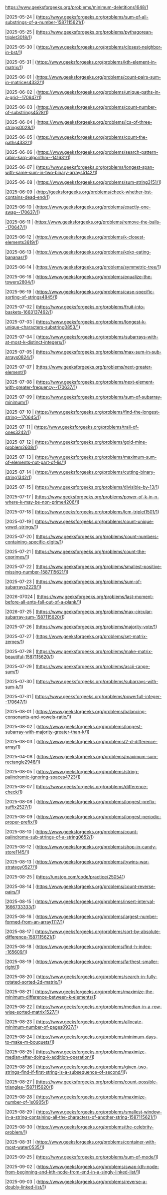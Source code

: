 https://www.geeksforgeeks.org/problems/minimum-deletitions1648/1

|2025-05-24 | (https://www.geeksforgeeks.org/problems/sum-of-all-substrings-of-a-number-1587115621/1)

|2025-05-25 | (https://www.geeksforgeeks.org/problems/pythagorean-triplet3018/1)

|2025-05-30 | (https://www.geeksforgeeks.org/problems/closest-neighbor-in-bst/1)

|2025-05-31 | (https://www.geeksforgeeks.org/problems/kth-element-in-matrix/1)

|2025-06-01 | (https://www.geeksforgeeks.org/problems/count-pairs-sum-in-matrices4332/1)

|2025-06-02 | (https://www.geeksforgeeks.org/problems/unique-paths-in-a-grid--170647/1)

|2025-06-03 | (https://www.geeksforgeeks.org/problems/count-number-of-substrings4528/1)

|2025-06-04 | (https://www.geeksforgeeks.org/problems/lcs-of-three-strings0028/1)

|2025-06-05 | (https://www.geeksforgeeks.org/problems/count-the-paths4332/1)

|2025-06-06 | (https://www.geeksforgeeks.org/problems/search-pattern-rabin-karp-algorithm--141631/1)

|2025-06-07 | (https://www.geeksforgeeks.org/problems/longest-span-with-same-sum-in-two-binary-arrays5142/1)

|2025-06-08 | (https://www.geeksforgeeks.org/problems/sum-string3151/1)

|2025-06-09 | (http://geeksforgeeks.org/problems/check-whether-bst-contains-dead-end/1)

|2025-06-10 | (https://www.geeksforgeeks.org/problems/exactly-one-swap--170637/1)

|2025-06-11 | (https://www.geeksforgeeks.org/problems/remove-the-balls--170647/1)

|2025-06-12 | (https://www.geeksforgeeks.org/problems/k-closest-elements3619/1)

|2025-06-13 | (https://www.geeksforgeeks.org/problems/koko-eating-bananas/1)

|2025-06-14 | (https://www.geeksforgeeks.org/problems/symmetric-tree/1)

|2025-06-16 | (https://www.geeksforgeeks.org/problems/equalize-the-towers2804/1)

|2025-96-19 | (https://www.geeksforgeeks.org/problems/case-specific-sorting-of-strings4845/1)

|2025-07-02 | (https://www.geeksforgeeks.org/problems/fruit-into-baskets-1663137462/1)

|2025-07-03 | (https://www.geeksforgeeks.org/problems/longest-k-unique-characters-substring0853/1)

|2025-07-04 | (https://www.geeksforgeeks.org/problems/subarrays-with-at-most-k-distinct-integers/1)

|2025-07-05 | (https://www.geeksforgeeks.org/problems/max-sum-in-sub-arrays0824/1)

|2025-07-07 | (https://www.geeksforgeeks.org/problems/next-greater-element/1)

|2025-07-08 | (https://www.geeksforgeeks.org/problems/next-element-with-greater-frequency--170637/1)

|2025-07-09 | (https://www.geeksforgeeks.org/problems/sum-of-subarray-minimum/1)

|2025-07-10 | (https://www.geeksforgeeks.org/problems/find-the-longest-string--170645/1)

|2025-07-11 | (https://www.geeksforgeeks.org/problems/trail-of-ones3242/1)

|2025-07-12 | (https://www.geeksforgeeks.org/problems/gold-mine-problem2608/1)

|2025-07-13 | (https://www.geeksforgeeks.org/problems/maximum-sum-of-elements-not-part-of-lis/1)

|2025-07-14 | (https://www.geeksforgeeks.org/problems/cutting-binary-string1342/1)

|2025-07-15  | (https://www.geeksforgeeks.org/problems/divisible-by-13/1)

|2025-07-17 | (https://www.geeksforgeeks.org/problems/power-of-k-in-n-where-k-may-be-non-prime4206/1)

|2025-07-18 | (https://www.geeksforgeeks.org/problems/lcm-triplet1501/1)

|2025-07-19 | (https://www.geeksforgeeks.org/problems/count-unique-vowel-strings/1)

|2025-07-20 | (https://www.geeksforgeeks.org/problems/count-numbers-containing-specific-digits/1)

|2025-07-21 | (https://www.geeksforgeeks.org/problems/count-the-coprimes/1)

|2025-07-22 | (https://www.geeksforgeeks.org/problems/smallest-positive-missing-number-1587115621/1)


|2025-07-23 | (https://www.geeksforgeeks.org/problems/sum-of-subarrays2229/1)

|2026-07024 | (https://www.geeksforgeeks.org/problems/last-moment-before-all-ants-fall-out-of-a-plank/1)

|2026-07-25 | (https://www.geeksforgeeks.org/problems/max-circular-subarray-sum-1587115620/1)

|2025-07-26 | (https://www.geeksforgeeks.org/problems/majority-vote/1)

|2025-07-27 | (https://www.geeksforgeeks.org/problems/set-matrix-zeroes/1)

|2025-07-28 | (https://www.geeksforgeeks.org/problems/make-matrix-beautiful-1587115620/1)

|2025-07-29 | (https://www.geeksforgeeks.org/problems/ascii-range-sum/1)

|2025-07-30 | (https://www.geeksforgeeks.org/problems/subarrays-with-sum-k/1)

|2025-07-31 | (https://www.geeksforgeeks.org/problems/powerfull-integer--170647/1)


|2025-08-01 | (https://www.geeksforgeeks.org/problems/balancing-consonants-and-vowels-ratio/1)

|2025-08-02 | (https://www.geeksforgeeks.org/problems/longest-subarray-with-majority-greater-than-k/1)

|2025-08-03 | (https://www.geeksforgeeks.org/problems/2-d-difference-array/1)

|2025-04-08 | (https://www.geeksforgeeks.org/problems/maximum-sum-rectangle2948/1)

|2025-08-05 | (https://www.geeksforgeeks.org/problems/string-palindromic-ignoring-spaces4723/1)

|2025-08-07 | (https://www.geeksforgeeks.org/problems/difference-check/1)

|2025-08-08 | (https://www.geeksforgeeks.org/problems/longest-prefix-suffix2527/1)

|2025-08-09 | (https://www.geeksforgeeks.org/problems/longest-periodic-proper-prefix/1)

|2025-08-10 | (https://www.geeksforgeeks.org/problems/count-palindrome-sub-strings-of-a-string0652/1)

|2025-08-12 | (https://www.geeksforgeeks.org/problems/shop-in-candy-store1145/1)

|2025-08-13 | (https://www.geeksforgeeks.org/problems/tywins-war-strategy0527/1)

|2025-08-25 | (https://unstop.com/code/practice/250541)

|2025-08-14 | (https://www.geeksforgeeks.org/problems/count-reverse-pairs/1)

|2025-08-15 | (https://www.geeksforgeeks.org/problems/insert-interval-1666733333/1)

|2025-08-16 | (https://www.geeksforgeeks.org/problems/largest-number-formed-from-an-array1117/1)

|2025-08-17 | (https://www.geeksforgeeks.org/problems/sort-by-absolute-difference-1587115621/1)

|2025-08-18 | (https://www.geeksforgeeks.org/problems/find-h-index--165609/1)

|2025-08-19 | (https://www.geeksforgeeks.org/problems/farthest-smaller-right/1)

|2025-08-20 | (https://www.geeksforgeeks.org/problems/search-in-fully-rotated-sorted-2d-matrix/1)

|2025-08-21 | (https://www.geeksforgeeks.org/problems/maximize-the-minimum-difference-between-k-elements/1)

|2025-08-22 | (https://www.geeksforgeeks.org/problems/median-in-a-row-wise-sorted-matrix1527/1)

|2025-08-23 | (https://www.geeksforgeeks.org/problems/allocate-minimum-number-of-pages0937/1)

|2025-08-24 | (https://www.geeksforgeeks.org/problems/minimum-days-to-make-m-bouquets/1)

|2025-08-25 | (https://www.geeksforgeeks.org/problems/maximize-median-after-doing-k-addition-operation/1)

|2025-08-26 | (https://www.geeksforgeeks.org/problems/given-two-strings-find-if-first-string-is-a-subsequence-of-second/1)\

|2025-08-27 | (https://www.geeksforgeeks.org/problems/count-possible-triangles-1587115620/1)

|2025-08-28 | (https://www.geeksforgeeks.org/problems/maximize-number-of-1s0905/1)

|2025-08-29  | (https://www.geeksforgeeks.org/problems/smallest-window-in-a-string-containing-all-the-characters-of-another-string-1587115621/1)

|2025-08-30 | (https://www.geeksforgeeks.org/problems/the-celebrity-problem/1)

|2025-08-31 | (https://www.geeksforgeeks.org/problems/container-with-most-water0535/1)

|2025-09-25 | (https://www.geeksforgeeks.org/problems/sum-of-mode/1)

|2025-09-02 | (https://www.geeksforgeeks.org/problems/swap-kth-node-from-beginning-and-kth-node-from-end-in-a-singly-linked-list/1)

|2025-09-03 | (https://www.geeksforgeeks.org/problems/reverse-a-doubly-linked-list/1)
